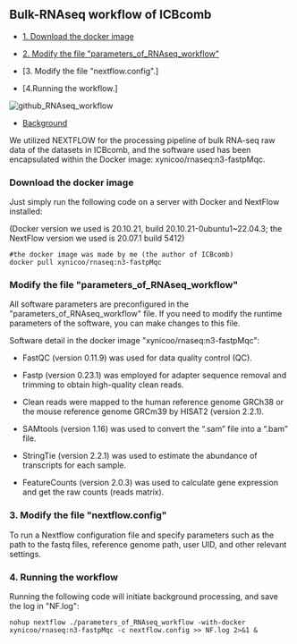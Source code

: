 ## Bulk-RNAseq workflow of ICBcomb 

- [1. Download the docker image](#Download-the-docker-image)

- [2. Modify the file "parameters_of_RNAseq_workflow"](#Modify-the-file-"parameters_of_RNAseq_workflow")
- [3. Modify the file "nextflow.config".]
- [4.Running the workflow.]
    
![github_RNAseq_workflow](https://github.com/cloudsummer/ICBcomb/assets/24847317/1a84bded-588b-48e1-878a-8c3640fc8541)

- [Background](#background)

We utilized NEXTFLOW for the processing pipeline of bulk RNA-seq raw data of the datasets in ICBcomb, and the software used has been encapsulated within the Docker image: xynicoo/rnaseq:n3-fastpMqc.

### Download the docker image
Just simply run the following code on a server with Docker and NextFlow installed:

(Docker version we used is 20.10.21, build 20.10.21-0ubuntu1~22.04.3; the NextFlow version we used is 20.07.1 build 5412) 

```
#the docker image was made by me (the author of ICBcomb)
docker pull xynicoo/rnaseq:n3-fastpMqc
```

### Modify the file "parameters_of_RNAseq_workflow"

All software parameters are preconfigured in the "parameters_of_RNAseq_workflow" file. If you need to modify the runtime parameters of the software, you can make changes to this file.

Software detail in the docker image "xynicoo/rnaseq:n3-fastpMqc":

- FastQC (version 0.11.9) was used for data quality control (QC).

- Fastp (version 0.23.1) was employed for adapter sequence removal and trimming to obtain high-quality clean reads. 
 
- Clean reads were mapped to the human reference genome GRCh38 or the mouse reference genome GRCm39 by HISAT2 (version 2.2.1).
 
- SAMtools (version 1.16) was used to convert the “.sam” file into a “.bam” file.
 
- StringTie (version 2.2.1) was used to estimate the abundance of transcripts for each sample.
 
- FeatureCounts (version 2.0.3) was used to calculate gene expression and get the raw counts (reads matrix).

### 3. Modify the file "nextflow.config"

To run a Nextflow configuration file and specify parameters such as the path to the fastq files, reference genome path, user UID, and other relevant settings.

### 4. Running the workflow

Running the following code will initiate background processing, and save the log in "NF.log":

```nohup nextflow ./parameters_of_RNAseq_workflow -with-docker xynicoo/rnaseq:n3-fastpMqc -c nextflow.config >> NF.log 2>&1 &```


